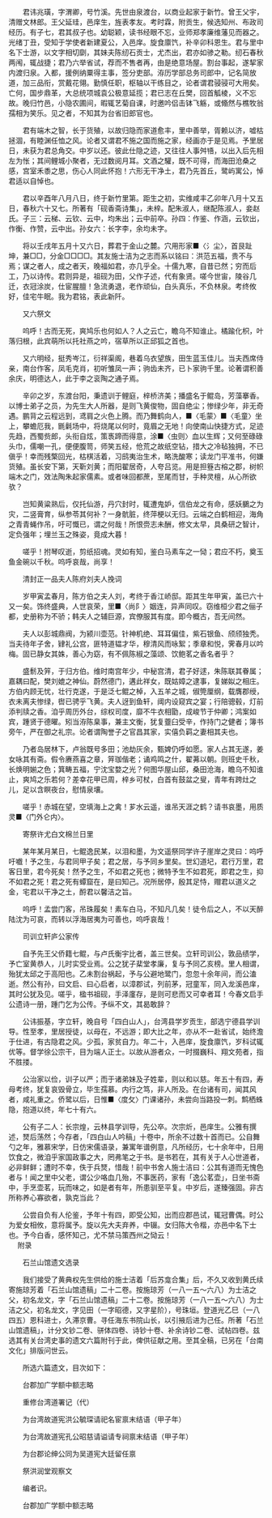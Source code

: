 <!-- { "loadSidebar": true } -->
　　君讳兆璜，字渭卿，号竹溪。先世由泉渡台，以商业起家于新竹。曾王父宇，清赠文林郎。王父延珪，邑庠生，旌表孝友。考时霖，附贡生，候选知州、布政司经历。有子七，君其叔子也。幼聪颖，读书经眼不忘，业师郑孝廉维藩见而器之。光绪丁丑，受知于学使者新建夏公，入邑庠。旋食廪饩，补辛卯科恩生。君与里中名下士游，以文字相切劘，其妹夫陈纫石贡士，尤杰出，君亦如骖之勒。纫石春秋两闱，辄战捷；君乃六举省试，荐而不售者再，由是绝意场屋。割台事起，遂挈家内渡归泉。入都，援例纳粟得主事，签分吏部。洊历学部总务司郎中，记名简放道，加三品衔，赏戴花翎。勤慎任职，枢轴以干练目之，论者谓君骎骎可大用矣。亡何，国步鼎革，大总统项城袁公极意延揽；君已志在丘樊，回首觚棱，义不忘故。晚归竹邑，小隐农圃间，暇辄艺菊自课，时邀吟侣击钵飞觞，或翛然与樵牧翁孺相为笑乐。见之者，不知其为台省旧郎官也。

　　君有端木之智，长于货殖，以故归隐而家道愈丰，里中善举，胥赖以济，嘘枯拯涸，有睦渊任恤之风。论者又谓君不施之国而施之家，经画亦于是见焉。予里居日，未获为君总角交。中岁以还。彼此仕隐之迹，又往往人事舛啎，以出入后先相左为怅；其间鲤城小聚者，无过数阅月耳。文酒之驩，既不可得，而海田沧桑之感，宫室禾黍之思，伤心人同此怀抱！六形无干净土，君乃先首丘，鹭屿寓公，悼君适以自悼也。

　　君以辛酉年八月八日，终于新竹里第。距生之初，实维咸丰乙卯年八月十又五日，春秋六十又七。所著有「砚香斋诗集」，未梓。配朱淑人，继配陈淑人，妾赵氏。子三：云梯、云钦、云中，均朱出；云中前卒。孙四：作鉴、作涵，云钦出，作衡、作赞，云中出。孙女六：长字李，余均未字。

　　将以壬戌年五月十又六日，葬君于金山之麓。穴用形家■〈氵尘〉，首艮趾坤，兼□□，分金□□□□。其友施士洁为之志而系以铭曰：洪范五福，贵不与焉；谋之者人，成之者天，晚福如君，亦几乎全。十儒九寒，自昔已然；穷而后工，乃以诗传。君则异是，祖砚为田，父作子述，代有象贤。嗟今世宙，陵谷几迁，衣冠涂炭，仕宦腥膻！急流勇退，老作顽仙，白头真乐，不负林泉。考终攸好，佳宅牛眠。我为君铭，表此新阡。

　　又六祭文

　　呜呼！古而无死，爽鸠乐也何如人？人之云亡，瞻乌不知谁止。橘踰化枳，叶落归根，此宾萌所以托社燕之吟，宿草所以正邱狐之首也。

　　又六明经，挺秀岑江，衍祥渠阁，巷着乌衣望族，田生蓝玉佳儿。当夫西席侍亲，南台作客，凤毛克肖，初听雏凤一声；驹齿未齐，已卜家驹千里。论著谓积善余庆，明德达人，此于李之衮陶之通子焉。

　　辛卯之岁，东渡台阳，秉遗训于鲤庭，梓桥济美；播盛名于鲲岛，芳藻搴香。以博士弟子之员，为先生大人所器，是则飞黄俊物，固自绝尘；惨绿少年，非无奇遇。鹏背之云程远到，鸢肩之火色上腾。而乃舞鹤向人，■〈毛蒙〉■〈毛童〉坐上，攀蟾厄我，毷氉场中，将烧尾以何时，竟眉之无地！向使南山快捷方式，足迹先趋，西蜀赀郎，头衔自炫，策褭蹄而得意，涂■〈虫则〉血以生辉；又何至碌碌头巾，儒嘲一孔，便便腹笥，师笑五经，伧荒之故纸空钻，措大之冷毡独拥，不已傎乎！幸而残檠回光，枯棋活着，习鸱夷治生术，略洗酸寒；读龙门平准书，何嫌货殖。虽长安下第，天靳刘黄；而阳翟居奇，人夸吕览。用是担簦古榕之郡，树帜端木之门，效法陶朱起家儒素。或者味回都蔗，至尾而甘，手种灵檀，从心所欲欤？

　　岂知黄粱熟后，仅托仙游，丹穴封时，辄遭鬼妒，信伯龙之有命，感妖鵩之为灾，二竖膏育，纵参苓其何补？一身骯脏，终萍梗以无归。云端之白鹤相迎，海角之青青蝇作吊，吁可慨已，谓之何哉！所恨赍志未酬，修文太早，具桑研之智计，定负强年；埋兰玉之殊姿，竟成大暮！

　　嗟乎！拊琴叹逝，剪纸招魂。灵如有知，鉴白马素车之一恸；君应不朽，奠玉鱼金碗以千秋。呜呼哀哉，尚享！

　　清封正一品夫人陈府刘夫人挽词

　　岁甲寅孟春月，陈方伯之夫人刘，考终于香江峤邸。距其生年甲寅，盖已六十又一矣。饰终盛典，人世哀荣，里■〈尚阝〉姻连，异声同叹。窃维桓少君之俪子都，史册称为不骄；韩夫人之辅巨源，宾僚服其有度。即今概古，吾无间然。

　　夫人以彭城鼎阀，为颍川壶范。针神机绝、耳耳偏佳，紫石银鱼、颀颀独秃。当夫待年子舍，肄礼公宫，匪特道韫才华，穆清风而咏絮；季章和悦，霁春月以吟梅。固已静女其姝，善心为窈，有不佩陈椒之藻颂、饮鲍茗之香名者乎？

　　盛鬋及笄，于归方伯。维时南宫年少，中秘宫清，君子好逑，朱陈联其眷属；嘉耦曰配，樊刘媲之神仙。蔚然德门，遘此祥女，既姑嫜之逮事，复娣姒之相庄。方伯内顾无忧，壮行克遂，于是泛七鲲之棹，入五羊之城，俶筦厘纲，载膺郡绶，衣未离夫惨绿，辔已骋乎飞黄。夫人迓到鱼轩，阈内设窥宾之宴；行陪骢毂，灯前添判牍之香。洎乎周历外台，综权司度，靡不牛衣相勖，成峻节于仲卿；鸿案如宾，踵贤于德曜。矧当洊陈臬事，兼主文衡，犹复虀臼受辛，作持门之健者；簿书旁午，严在御之礼宗。论者谓陶誉子之官昌其家，实僖负羁之妻相其夫也。

　　乃者岛居林下，卢翁既号多田；池劫灰余，甄婢仍呼如愿。家人占其无遂，姜女咏其有斋。假令赓燕喜之章，笄珈偕老；诵鸡鸣之什，翟茀以朝。则班史千秋，长焕明媊之色；箕畴五福，宁沈宝婺之光？何图华屋山邱，桑田沧海，瞻乌不知谁止，爽鸠之乐若何？差幸花甲已周，梓乡可杖，白首有鼓盆之叟，青年有跨灶之儿，足以含瞑夜台，慰情泉壤。

　　嗟乎！赤城在望，空填海上之禽！芗水云遥，谁吊天涯之鹤？请书哀墨，用质灵■〈门外仑内〉。

　　寄祭许尤白文棉兰日里

　　某年某月某日，七鲲逸民某，以泪和墨，为文遥祭同学许子崖岸之灵曰：呜呼吁嚱！予之生，与君同甲子矣；君之居，与予同乡里矣。世幻道圮，君行万里，君客日里，君今死矣！然予之生，不如君之死也；微特予生不如君死，即君之生，抑不如君之死！君之死有蟫窟在，是曰知己。况所居停，殷其足恃，赗君以道义之金，宅君以干净之土，酹君以馨洁之旨。

　　呜呼！孟尝门客，吊珠履矣！素车白马，不知凡几矣！徒令后之人，不以天醉陆沈为可哀，而转以浮海居夷为可善也，呜呼哀哉！

　　司训立轩庐公家传

　　自予先王父侨籍七鲲，与卢氏衡宇比者，盖三世矣。立轩司训公，敦品绩学，予亡室黄恭人，儿时实受业焉。公之犹子棐堂孝廉，复与予同乙亥榜。里人相谓，殆犹太邱之于高阳也。乙未割台祸起，予与公避地鹭门，忽忽十余年间，而公溘逝。然公有孙，曰文启、曰心启者，以漳郡试，列前茅，冠童军，同入龙溪邑庠，其时公犹及见。嗟乎，楹书祖砚，手泽廑存，是则可悲而又可幸者耳！今春文启手公遗诗一册，踵门乞为公传。予纵不文，其曷敢辞？

　　公讳振基，字立轩，晚自号「四白山人」，台湾县学岁贡生，部选宁德县学训导。性至孝，里居授徒，以母在，不远游；即大比之年，亦从不一赴省试，始终澹于仕进，有古隐君之风。少孤，家贫自力。年二十，入邑庠，旋食廪饩，岁科试辄优等。督学徐公宗干，目为端人正士。以故从游者众，一时掇巍科、翔文苑者，指不胜搂。

　　公治家以俭，训子以严；而于诸弟妹及子姓辈，则以和以慈。年五十有四，寿母考终，犹复哀毁骨立，毕生孺慕。内行之笃，非人所及。在台诸有司，闻其风者，咸礼重之。侨鹭以后，日惟■〈度攵〉门课诸孙，未尝向当路投一刺。鹪栖蛛隐，抱道以终，年七十有六。

　　公有子二人：长宗煌，云林县学训导，先公卒。次宗炘，邑庠生。公雅有撰述，燹后荡然；今存者，「四白山人吟稿」十卷中，所余不过数十首而已。公自舞勺之年，雅慕宋学，日仿宋儒语录，兼寓年谱例意，凡所经历，七十余年中，日用饮食之，微洎乎家国政事之大，罔弗笔之于书。是书若在，其有关于人心世道者，必非鲜鲜；遭时不幸，佚于兵燹，惜哉！前中书舍人施士洁曰：公其有道而无愧色者与！闻之里中父老，谓公少咯血几殆，不事医药，家有「逸公茗壶」，日坐书斋中，手烹壶茗，玩而味之，如是者有年，所患驯至平复。中岁后，遂臻强固。非古所称养心寡欲者，孰克当此？

　　公尝自负有人伦鉴，予年十有四，即受公知，出而应郡邑试，辄冠曹偶。时公为爱女相攸，意将属予。旋以先大夫弃养，中辍。女归陈大令楷，亦邑中名下士也。予今白香，感怀知己，尤不禁马策西州之恸云！  
　 
附录

　　石兰山馆遗文选录

　　我们接受了黄典权先生供给的施士洁着「后苏龛合集」后，不久又收到黄氏续寄施琼芳着「石兰山馆遗稿」二十二卷。按施琼芳（一八一五～六八）为士洁之父，初名龙文，字「石兰山馆遗稿」二十二卷。按施琼芳（一八一五～六八）为士洁之父，初名龙文，字见田（一字昭德，又字星阶），号珠垣。登道光乙巳（一八四五）恩科进士，久滞京曹。寻任海东书院山长，以引掖后进为己任。所著「石兰山馆遗稿」，计分文钞二卷、骈体四卷、诗钞十卷、补余诗钞二卷、试帖四卷。兹选其有关台湾史事的遗文六篇附刊于此，俾供征献之用。至其全稿，已另在「台南文化」排版问世云。

　　所选六篇遗文，目次如下：

　　台郡加广学额中额志略

　　重修台湾道署记（代）

　　为台湾故道宪洪公毓琛请祀名宦禀末结语（甲子年）

　　为台湾故道宪孔公昭慈请谥请专祠禀末结语（甲子年）

　　为台郡论绅公同为吴道宪大廷留任禀

　　祭洪润堂观察文

　　编者识。

　　台郡加广学额中额志略


